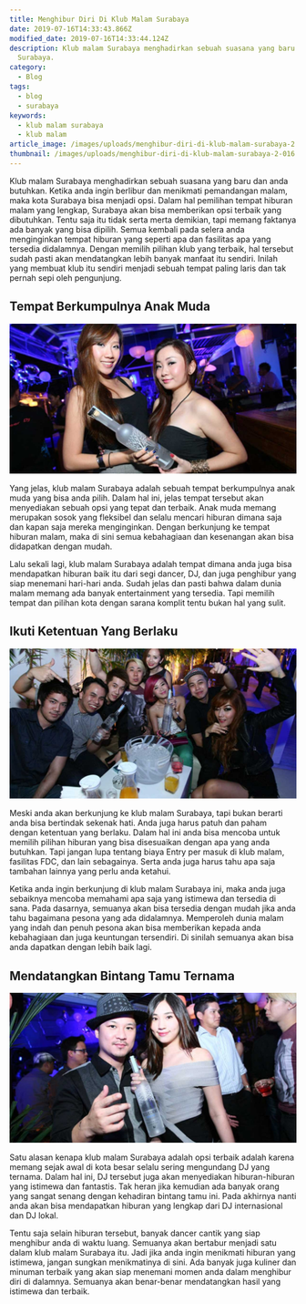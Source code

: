 ```yaml
---
title: Menghibur Diri Di Klub Malam Surabaya
date: 2019-07-16T14:33:43.866Z
modified_date: 2019-07-16T14:33:44.124Z
description: Klub malam Surabaya menghadirkan sebuah suasana yang baru dan anda butuhkan. Ketika anda ingin berlibur dan menikmati pemandangan malam, maka kota
  Surabaya.
category:
  - Blog
tags:
  - blog
  - surabaya
keywords:
  - klub malam surabaya
  - klub malam
article_image: /images/uploads/menghibur-diri-di-klub-malam-surabaya-2.jpg
thumbnail: /images/uploads/menghibur-diri-di-klub-malam-surabaya-2-016.jpg
---
```

Klub malam Surabaya menghadirkan sebuah suasana yang baru dan anda butuhkan. Ketika anda ingin berlibur dan menikmati pemandangan malam, maka kota Surabaya bisa menjadi opsi. Dalam hal pemilihan tempat hiburan malam yang lengkap, Surabaya akan bisa memberikan opsi terbaik yang dibutuhkan. Tentu saja itu tidak serta merta demikian, tapi memang faktanya ada banyak yang bisa dipilih. Semua kembali pada selera anda menginginkan tempat hiburan yang seperti apa dan fasilitas apa yang tersedia didalamnya. Dengan memilih pilihan klub yang terbaik, hal tersebut sudah pasti akan mendatangkan lebih banyak manfaat itu sendiri. Inilah yang membuat klub itu sendiri menjadi sebuah tempat paling laris dan tak pernah sepi oleh pengunjung.



## Tempat Berkumpulnya Anak Muda

![Menghibur Diri Di Klub Malam Surabaya ](/images/uploads/menghibur-diri-di-klub-malam-surabaya-3.jpg)

Yang jelas, klub malam Surabaya adalah sebuah tempat berkumpulnya anak muda yang bisa anda pilih. Dalam hal ini, jelas tempat tersebut akan menyediakan sebuah opsi yang tepat dan terbaik. Anak muda memang merupakan sosok yang fleksibel dan selalu mencari hiburan dimana saja dan kapan saja mereka menginginkan. Dengan berkunjung ke tempat hiburan malam, maka di sini semua kebahagiaan dan kesenangan akan bisa didapatkan dengan mudah.

Lalu sekali lagi, klub malam Surabaya adalah tempat dimana anda juga bisa mendapatkan hiburan baik itu dari segi dancer, DJ, dan juga penghibur yang siap menemani hari-hari anda. Sudah jelas dan pasti bahwa dalam dunia malam memang ada banyak entertainment yang tersedia. Tapi memilih tempat dan pilihan kota dengan sarana komplit tentu bukan hal yang sulit.



## Ikuti Ketentuan Yang Berlaku

![Menghibur Diri Di Klub Malam Surabaya ](/images/uploads/menghibur-diri-di-klub-malam-surabaya-2.jpg)

Meski anda akan berkunjung ke klub malam Surabaya, tapi bukan berarti anda bisa bertindak sekenak hati. Anda juga harus patuh dan paham dengan ketentuan yang berlaku. Dalam hal ini anda bisa mencoba untuk memilih pilihan hiburan yang bisa disesuaikan dengan apa yang anda butuhkan. Tapi jangan lupa tentang biaya Entry per masuk di klub malam, fasilitas FDC, dan lain sebagainya. Serta anda juga harus tahu apa saja tambahan lainnya yang perlu anda ketahui.

Ketika anda ingin berkunjung di klub malam Surabaya ini, maka anda juga sebaiknya mencoba memahami apa saja yang istimewa dan tersedia di sana. Pada dasarnya, semuanya akan bisa tersedia dengan mudah jika anda tahu bagaimana pesona yang ada didalamnya. Memperoleh dunia malam yang indah dan penuh pesona akan bisa memberikan kepada anda kebahagiaan dan juga keuntungan tersendiri. Di sinilah semuanya akan bisa anda dapatkan dengan lebih baik lagi.



## Mendatangkan Bintang Tamu Ternama

![Menghibur Diri Di Klub Malam Surabaya ](/images/uploads/menghibur-diri-di-klub-malam-surabaya-1.jpg)

Satu alasan kenapa klub malam Surabaya adalah opsi terbaik adalah karena memang sejak awal di kota besar selalu sering mengundang DJ yang ternama. Dalam hal ini, DJ tersebut juga akan menyediakan hiburan-hiburan yang istimewa dan fantastis. Tak heran jika kemudian ada banyak orang yang sangat senang dengan kehadiran bintang tamu ini. Pada akhirnya nanti anda akan bisa mendapatkan hiburan yang lengkap dari DJ internasional dan DJ lokal.

Tentu saja selain hiburan tersebut, banyak dancer cantik yang siap menghibur anda di waktu luang. Semuanya akan bertabur menjadi satu dalam klub malam Surabaya itu. Jadi jika anda ingin menikmati hiburan yang istimewa, jangan sungkan menikmatinya di sini. Ada banyak juga kuliner dan minuman terbaik yang akan siap menemani momen anda dalam menghibur diri di dalamnya. Semuanya akan benar-benar mendatangkan hasil yang istimewa dan terbaik.
